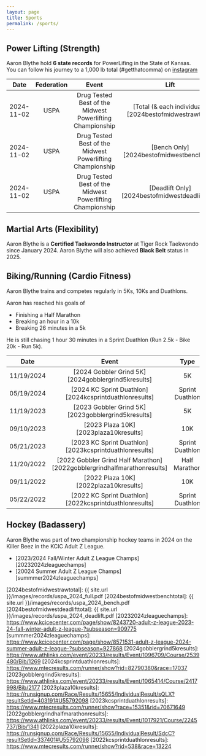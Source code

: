 ```yaml
---
layout: page
title: Sports
permalink: /sports/
---
```


## Power Lifting (Strength)

Aaron Blythe hold **6 state records** for PowerLifing in the State of Kansas. You can follow his journey to a 1,000 lb total (#getthatcomma) on [instagram][instagramablythepower]

| Date       | Federation | Event                                                     | Lift                            | Class            |
| :--------: | :--------: |:---------------------------------------------------------:|:-------------------------------:| :---------------:| 
| 2024-11-02 | USPA       | Drug Tested Best of the Midwest Powerlifting Championship | [Total (& each individual)][2024bestofmidwestrawtotal] | 100kg Male 45-49 |
| 2024-11-02 | USPA       | Drug Tested Best of the Midwest Powerlifting Championship | [Bench Only][2024bestofmidwestbenchtotal]       | 100kg Male 45-49 |
| 2024-11-02 | USPA       | Drug Tested Best of the Midwest Powerlifting Championship | [Deadlift Only][2024bestofmidwestdeadlifttotal] | 100kg Male 45-49 |

## Martial Arts (Flexibility)

Aaron Blythe is a **Certified Taekwondo Instructor** at Tiger Rock Taekwondo since January 2024. Aaron Blythe will also achieved **Black Belt** status in 2025.

## Biking/Running (Cardio Fitness)

Aaron Blythe trains and competes regularly in 5Ks, 10Ks and Duathlons.

Aaron has reached his goals of 

* Finishing a Half Marathon
* Breaking an hour in a 10k 
* Breaking 26 minutes in a 5k

He is still chasing 1 hour 30 minutes in a Sprint Duathlon (Run 2.5k - Bike 20k - Run 5k).

| Date       | Event                                                                   | Type            | Time    |
| :--------: |:-----------------------------------------------------------------------:|:---------------:| :------:|  
| 11/19/2024 | [2024 Gobbler Grind 5K][2024gobblergrind5kresults]                      | 5K              | 26:58   |
| 05/19/2024 | [2024 KC Sprint Duathlon][2024kcsprintduathlonresults]                  | Sprint Duathlon | 1:33:38 |
| 11/19/2023 | [2023 Gobbler Grind 5K][2023gobblergrind5kresults]                      | 5K              | 25:41   |
| 09/10/2023 | [2023 Plaza 10K][2023plaza10kresults]                                   | 10K             | 55:08.2 |
| 05/21/2023 | [2023 KC Sprint Duathlon][2023kcsprintduathlonresults]                  | Sprint Duathlon | 1:32:55 |
| 11/20/2022 | [2022 Gobbler Grind Half Marathon][2022gobblergrindhalfmarathonresults] | Half Marathon   | 2:13:19 |
| 09/11/2022 | [2022 Plaza 10K][2022plaza10kresults]                                   | 10K             | 59:27.8 |
| 05/22/2022 | [2022 KC Sprint Duathlon][2022kcsprintduathlonresults]                  | Sprint Duathlon | 1:34:28 |

## Hockey (Badassery)

Aaron Blythe was part of two championship hockey teams in 2024 on the Killer Beez in the KCIC Adult Z League.

* [2023/2024 Fall/Winter Adult Z League Champs][20232024zleaguechamps]
* [20024 Summer Adult Z League Champs][summmer2024zleaguechamps]

[instagramablythepower]: https://www.instagram.com/ablythepower/
[2024bestofmidwestrawtotal]: {{ site.url }}/images/records/uspa_2024_full.pdf
[2024bestofmidwestbenchtotal]: {{ site.url }}/images/records/uspa_2024_bench.pdf
[2024bestofmidwestdeadlifttotal]: {{ site.url }}/images/records/uspa_2024_deadlift.pdf
[20232024zleaguechamps]: https://www.kcicecenter.com/page/show/8243720-adult-z-league-2023-24-fall-winter-adult-z-league-?subseason=909775
[summmer2024zleaguechamps]: https://www.kcicecenter.com/page/show/8571531-adult-z-league-2024-summer-adult-z-league-?subseason=927868
[2024gobblergrind5kresults]: https://www.athlinks.com/event/20233/results/Event/1096709/Course/2539480/Bib/1269
[2024kcsprintduathlonresults]: https://www.mtecresults.com/runner/show?rid=82790380&race=17037
[2023gobblergrind5kresults]: https://www.athlinks.com/event/20233/results/Event/1065414/Course/2417998/Bib/2177
[2023plaza10kresults]: https://runsignup.com/Race/Results/15655/IndividualResult/sQLX?resultSetId=403191#U55792098
[2023kcsprintduathlonresults]: https://www.mtecresults.com/runner/show?race=15351&rid=70671649
[2022gobblergrindhalfmarathonresults]: https://www.athlinks.com/event/20233/results/Event/1017921/Course/2245737/Bib/1341
[2022plaza10kresults]: https://runsignup.com/Race/Results/15655/IndividualResult/SdcC?resultSetId=337401#U55792098
[2022kcsprintduathlonresults]: https://www.mtecresults.com/runner/show?rid=538&race=13224